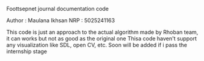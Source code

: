 Foottsepnet journal documentation code

Author : Maulana Ikhsan
NRP : 5025241163

This code is just an approach to the actual algorithm made by Rhoban team, it can works but not as good as the original one
Thisa code haven't support any visualization like SDL, open CV, etc. Soon will be added if i pass the internship stage
